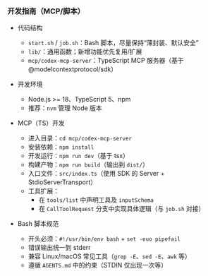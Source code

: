 ### 开发指南（MCP/脚本）

- 代码结构
  - `start.sh` / `job.sh`：Bash 脚本，尽量保持“薄封装、默认安全”
  - `lib/`：通用函数；新增功能优先复用/扩展
  - `mcp/codex-mcp-server`：TypeScript MCP 服务器（基于 @modelcontextprotocol/sdk）

- 开发环境
  - Node.js >= 18、TypeScript 5、npm
  - 推荐：`nvm` 管理 Node 版本

- MCP（TS）开发
  - 进入目录：`cd mcp/codex-mcp-server`
  - 安装依赖：`npm install`
  - 开发运行：`npm run dev`（基于 tsx）
  - 构建产物：`npm run build`（输出到 `dist/`）
  - 入口文件：`src/index.ts`（使用 SDK 的 Server + StdioServerTransport）
  - 工具扩展：
    - 在 `tools/list` 中声明工具及 `inputSchema`
    - 在 `CallToolRequest` 分支中实现具体逻辑（与 `job.sh` 对接）

- Bash 脚本规范
  - 开头必须：`#!/usr/bin/env bash` + `set -euo pipefail`
  - 错误输出统一到 stderr
  - 兼容 Linux/macOS 常见工具（`grep -E`、`sed -E`、`awk` 等）
  - 遵循 `AGENTS.md` 中的约束（STDIN 仅出现一次等）

